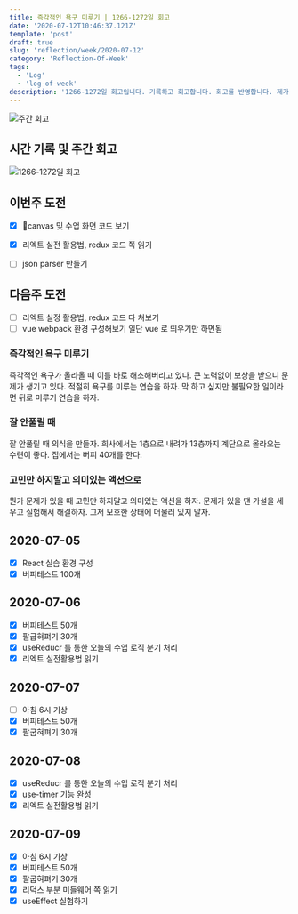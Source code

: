 ```yaml
---
title: 즉각적인 욕구 미루기 | 1266-1272일 회고
date: '2020-07-12T10:46:37.121Z'
template: 'post'
draft: true
slug: 'reflection/week/2020-07-12'
category: 'Reflection-Of-Week'
tags:
  - 'Log'
  - 'log-of-week'
description: '1266-1272일 회고입니다. 기록하고 회고합니다. 회고를 반영합니다. 제가 자라는 방식입니다.'
---
```

![주간 회고](https://imgur.com/PwMHNaY.png)



## 시간 기록 및 주간 회고 

![1266-1272일 회고](https://imgur.com/SJ5nyx0.png)

## 이번주 도전
- [x] canvas 및 수업 화면 코드 보기
- [x] 리엑트 실전 활용법, redux 코드 쪽 읽기 
- [ ] json parser 만들기 


## 다음주 도전
- [ ] 리엑트 실정 활용법, redux 코드 다 쳐보기
- [ ] vue webpack 환경 구성해보기 일단 vue 로 띄우기만 하면됨

### 즉각적인 욕구 미루기
즉각적인 욕구가 올라올 때 이를 바로 해소해버리고 있다. 큰 노력없이 보상을 받으니 문제가 생기고 있다. 적절히 욕구를 미루는 연습을 하자. 막 하고 싶지만 불필요한 일이라면 뒤로 미루기 연습을 하자.

### 잘 안풀릴 때
잘 안풀릴 때 의식을 만들자. 회사에서는 1층으로 내려가 13층까지 계단으로 올라오는 수련이 좋다. 집에서는 버피 40개를 한다. 

### 고민만 하지말고 의미있는 액션으로 
뭔가 문제가 있을 때 고민만 하지말고 의미있는 액션을 하자. 문제가 있을 땐 가설을 세우고 실험해서 해결하자. 그저 모호한 상태에 머물러 있지 말자.

## 2020-07-05
- [x] React 실습 환경 구성
- [x] 버피테스트 100개

## 2020-07-06
- [x] 버피테스트 50개
- [x] 팔굽혀펴기 30개 
- [x] useReducr 를 통한 오늘의 수업 로직 분기 처리
- [x] 리엑트 실전활용법 읽기

## 2020-07-07
- [ ] 아침 6시 기상
- [x] 버피테스트 50개 
- [x] 팔굽혀펴기 30개

## 2020-07-08
- [x] useReducr 를 통한 오늘의 수업 로직 분기 처리
- [x] use-timer 기능 완성
- [x] 리엑트 실전활용법 읽기

## 2020-07-09
- [x] 아침 6시 기상
- [x] 버피테스트 50개 
- [x] 팔굽혀펴기 30개 
- [x] 리덕스 부분 미들웨어 쪽 읽기
- [x] useEffect 실험하기 
